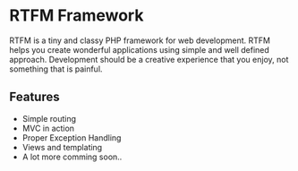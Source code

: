 # RTFM Framework

RTFM is a tiny and classy PHP framework for web development. RTFM helps you create wonderful applications using simple and well defined approach. Development should be a creative experience that you enjoy, not something that is painful.

## Features

- Simple routing
- MVC in action
- Proper Exception Handling
- Views and templating
- A lot more comming soon..
